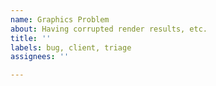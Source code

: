 ```yaml
---
name: Graphics Problem
about: Having corrupted render results, etc.
title: ''
labels: bug, client, triage
assignees: ''

---
```


<!--
Following items are basic test, please do before creating issue.
1. Did you test with vanilla profile? If problem occurs, then your machine is in some trouble.
2. Did you test with only forge? If problem occurs, then your forge installation may be broken.
3. Did you test entire modpack, without optimization mod (likely OptiFine)? If problem occurs, then your optimization may be incompatible with this pack or your machine.
-->
